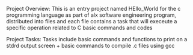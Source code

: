 Project Overview:
This is an entry project named HEllo_World for the c programming language as part of alx software engineering program, distributed into files and each file contains a task that will execeute a specific operation related to C basic commands and codes

Project Tasks:
Tasks include basic commands and functions to print on a stdrd output screen + basic commands to compile .c files using gcc
